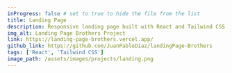 ```yaml
---
inProgress: false # set to true to hide the file from the list
title: Landing Page
description: Responsive landing page built with React and Tailwind CSS.
img_alt: Landing Page Brothers Project
link: https://landing-page-brothers.vercel.app/
github_link: https://github.com/JuanPabloDiaz/landingPage-Brothers
tags: ['React', 'Tailwind CSS']
image_path: /assets/images/projects/landing.png
---
```

